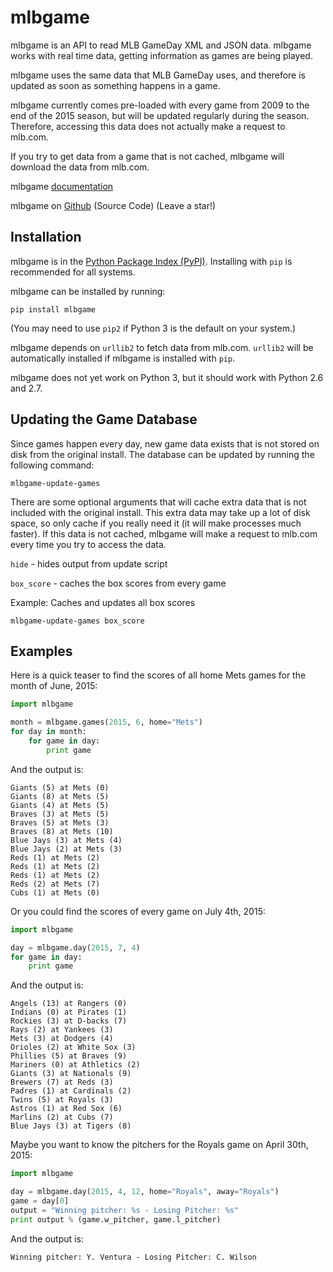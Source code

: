 # mlbgame

mlbgame is an API to read MLB GameDay XML and JSON data.
mlbgame works with real time data, getting information as games are being played.

mlbgame uses the same data that MLB GameDay uses,
and therefore is updated as soon as something happens in a game.

mlbgame currently comes pre-loaded with every game
from 2009 to the end of the 2015 season,
but will be updated regularly during the season.
Therefore, accessing this data does not actually make a request to mlb.com.

If you try to get data from a game that is not cached,
mlbgame will download the data from mlb.com.

mlbgame [documentation](http://zachpanz88.github.io/mlbgame)

mlbgame on [Github](https://github.com/zachpanz88/mlbgame) (Source Code) (Leave a star!)

Installation
------------

mlbgame is in the [Python Package Index (PyPI)](http://pypi.python.org/pypi/mlbgame/).
Installing with `pip` is recommended for all systems.

mlbgame can be installed by running:

```
pip install mlbgame
```

(You may need to use `pip2` if Python 3 is the default on your system.)

mlbgame depends on `urllib2` to fetch data from mlb.com.
`urllib2` will be automatically installed if mlbgame is installed with `pip`.

mlbgame does not yet work on Python 3, but it should work with Python 2.6 and 2.7.

Updating the Game Database
--------------------------

Since games happen every day, new game data exists that is not stored on disk from the original install.
The database can be updated by running the following command:

```
mlbgame-update-games
```

There are some optional arguments that will cache extra data that is not included with the original install.
This extra data may take up a lot of disk space, so only cache if you really need it (it will make processes much faster).
If this data is not cached, mlbgame will make a request to mlb.com every time you try to access the data.

`hide` - hides output from update script

`box_score` - caches the box scores from every game


Example: Caches and updates all box scores

```
mlbgame-update-games box_score
```


Examples
--------

Here is a quick teaser to find the scores of all home Mets games for the month of June, 2015:

```python
import mlbgame

month = mlbgame.games(2015, 6, home="Mets")
for day in month:
    for game in day:
        print game
```

And the output is:

```
Giants (5) at Mets (0)
Giants (8) at Mets (5)
Giants (4) at Mets (5)
Braves (3) at Mets (5)
Braves (5) at Mets (3)
Braves (8) at Mets (10)
Blue Jays (3) at Mets (4)
Blue Jays (2) at Mets (3)
Reds (1) at Mets (2)
Reds (1) at Mets (2)
Reds (1) at Mets (2)
Reds (2) at Mets (7)
Cubs (1) at Mets (0)
```

Or you could find the scores of every game on July 4th, 2015:

```python
import mlbgame

day = mlbgame.day(2015, 7, 4)
for game in day:
    print game
```

And the output is:

```
Angels (13) at Rangers (0)
Indians (0) at Pirates (1)
Rockies (3) at D-backs (7)
Rays (2) at Yankees (3)
Mets (3) at Dodgers (4)
Orioles (2) at White Sox (3)
Phillies (5) at Braves (9)
Mariners (0) at Athletics (2)
Giants (3) at Nationals (9)
Brewers (7) at Reds (3)
Padres (1) at Cardinals (2)
Twins (5) at Royals (3)
Astros (1) at Red Sox (6)
Marlins (2) at Cubs (7)
Blue Jays (3) at Tigers (8)
```

Maybe you want to know the pitchers for the Royals game on April 30th, 2015:

```python
import mlbgame

day = mlbgame.day(2015, 4, 12, home="Royals", away="Royals")
game = day[0]
output = "Winning pitcher: %s - Losing Pitcher: %s"
print output % (game.w_pitcher, game.l_pitcher)
```

And the output is:

```
Winning pitcher: Y. Ventura - Losing Pitcher: C. Wilson
```
